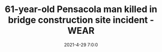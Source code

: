 ---
"title": "61-year-old Pensacola man killed in bridge construction site incident - WEAR"
"date": "2021-4-29 7:0:0"
"feed_name": "GOOGLENEWSCONSTRUCTION"
"feed_website": "https://news.google.com/search?q=construction%2Bincident&hl=en-US&gl=US&ceid=US:en"
"feed_rss": "https://news.google.com/rss/search?q=construction%2Bincident&hl=en-US&gl=US&ceid=US:en"
"link": "https://weartv.com/news/local/61-year-old-pensacola-man-killed-in-bridge-construction-site-incident"
"file": "_posts/2021-1-1-b8539897929d44f50d766dda13788f48dcce8ee0.md"
"accident": "1"
"drilling": "1"
---